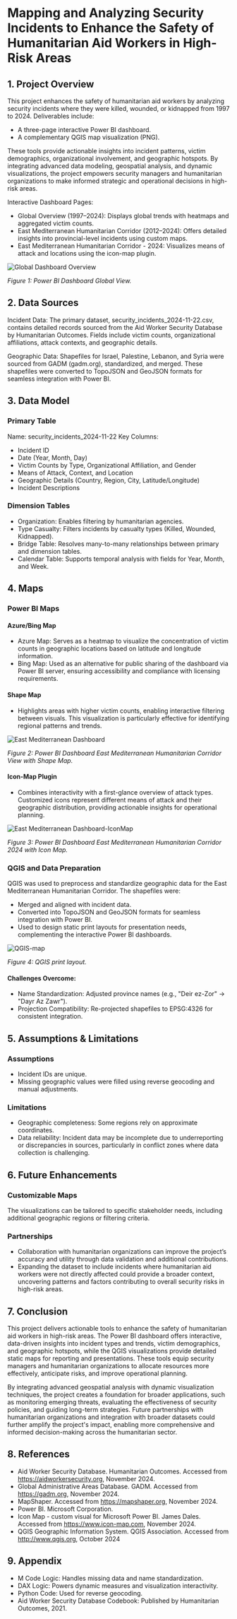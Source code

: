 # Mapping and Analyzing Security Incidents to Enhance the Safety of Humanitarian Aid Workers in High-Risk Areas
## 1. Project Overview
This project enhances the safety of humanitarian aid workers by analyzing security incidents where they were killed, wounded, or kidnapped from 1997 to 2024. Deliverables include:

- A three-page interactive Power BI dashboard.
- A complementary QGIS map visualization (PNG).

These tools provide actionable insights into incident patterns, victim demographics, organizational involvement, and geographic hotspots. By integrating advanced data modeling, geospatial analysis, and dynamic visualizations, the project empowers security managers and humanitarian organizations to make informed strategic and operational decisions in high-risk areas.

Interactive Dashboard Pages:

- Global Overview (1997–2024): Displays global trends with heatmaps and aggregated victim counts.
- East Mediterranean Humanitarian Corridor (2012–2024): Offers detailed insights into provincial-level incidents using custom maps.
- East Mediterranean Humanitarian Corridor - 2024: Visualizes means of attack and locations using the icon-map plugin.

![Global Dashboard Overview](Images/Aid%20workers%20security%20incidents%20global%20overview.png)

*Figure 1: Power BI Dashboard Global View.*

## 2. Data Sources
Incident Data:
The primary dataset, security_incidents_2024-11-22.csv, contains detailed records sourced from the Aid Worker Security Database by Humanitarian Outcomes. Fields include victim counts, organizational affiliations, attack contexts, and geographic details.

Geographic Data:
Shapefiles for Israel, Palestine, Lebanon, and Syria were sourced from GADM (gadm.org), standardized, and merged. These shapefiles were converted to TopoJSON and GeoJSON formats for seamless integration with Power BI.

## 3. Data Model
### Primary Table
Name: security_incidents_2024-11-22
Key Columns:

- Incident ID
- Date (Year, Month, Day)
- Victim Counts by Type, Organizational Affiliation, and Gender
- Means of Attack, Context, and Location
- Geographic Details (Country, Region, City, Latitude/Longitude)
- Incident Descriptions

### Dimension Tables
- Organization: Enables filtering by humanitarian agencies.
- Type Casualty: Filters incidents by casualty types (Killed, Wounded, Kidnapped).
- Bridge Table: Resolves many-to-many relationships between primary and dimension tables.
- Calendar Table: Supports temporal analysis with fields for Year, Month, and Week.

## 4. Maps
### Power BI Maps
#### Azure/Bing Map
- Azure Map: Serves as a heatmap to visualize the concentration of victim counts in geographic locations based on latitude and longitude information.
- Bing Map: Used as an alternative for public sharing of the dashboard via Power BI server, ensuring accessibility and compliance with licensing requirements.
#### Shape Map
- Highlights areas with higher victim counts, enabling interactive filtering between visuals. This visualization is particularly effective for identifying regional patterns and trends.

![East Mediterranean Dashboard](Images/Aid%20workers%20security%20incidents%20EM%20view.png)

*Figure 2: Power BI Dashboard East Mediterranean Humanitarian Corridor View with Shape Map.*

#### Icon-Map Plugin
- Combines interactivity with a first-glance overview of attack types. Customized icons represent different means of attack and their geographic distribution, providing actionable insights for operational planning.

![East Mediterranean Dashboard-IconMap](Images/Aid%20workers%20security%20incidents%20EM%202024%20icon%20map.png)

*Figure 3: Power BI Dashboard East Mediterranean Humanitarian Corridor 2024 with Icon Map.*

### QGIS and Data Preparation
QGIS was used to preprocess and standardize geographic data for the East Mediterranean Humanitarian Corridor. The shapefiles were:

- Merged and aligned with incident data.
- Converted into TopoJSON and GeoJSON formats for seamless integration with Power BI.
- Used to design static print layouts for presentation needs, complementing the interactive Power BI dashboards.

![QGIS-map](Images/QGIS%20Map-East%20Mediterranean%20Humanitarian%20Corridor.png)

*Figure 4: QGIS print layout.*

#### Challenges Overcome:
- Name Standardization: Adjusted province names (e.g., "Deir ez-Zor" → "Dayr Az Zawr").
- Projection Compatibility: Re-projected shapefiles to EPSG:4326 for consistent integration.

## 5. Assumptions & Limitations
### Assumptions
- Incident IDs are unique.
- Missing geographic values were filled using reverse geocoding and manual adjustments.
### Limitations
- Geographic completeness: Some regions rely on approximate coordinates.
- Data reliability: Incident data may be incomplete due to underreporting or discrepancies in sources, particularly in conflict zones where data collection is challenging.

## 6. Future Enhancements
### Customizable Maps
The visualizations can be tailored to specific stakeholder needs, including additional geographic regions or filtering criteria.

### Partnerships
- Collaboration with humanitarian organizations can improve the project’s accuracy and utility through data validation and additional contributions. 
- Expanding the dataset to include incidents where humanitarian aid workers were not directly affected could provide a broader context, uncovering patterns and factors contributing to overall security risks in high-risk areas. 

## 7. Conclusion
This project delivers actionable tools to enhance the safety of humanitarian aid workers in high-risk areas. The Power BI dashboard offers interactive, data-driven insights into incident types and trends, victim demographics, and geographic hotspots, while the QGIS visualizations provide detailed static maps for reporting and presentations. These tools equip security managers and humanitarian organizations to allocate resources more effectively, anticipate risks, and improve operational planning.

By integrating advanced geospatial analysis with dynamic visualization techniques, the project creates a foundation for broader applications, such as monitoring emerging threats, evaluating the effectiveness of security policies, and guiding long-term strategies. Future partnerships with humanitarian organizations and integration with broader datasets could further amplify the project's impact, enabling more comprehensive and informed decision-making across the humanitarian sector.

## 8. References
- Aid Worker Security Database. Humanitarian Outcomes. Accessed from https://aidworkersecurity.org, November 2024.
- Global Administrative Areas Database. GADM. Accessed from https://gadm.org, November 2024.
- MapShaper. Accessed from https://mapshaper.org, November 2024.
- Power BI. Microsoft Corporation. 
- Icon Map - custom visual for Microsoft Power BI. James Dales. Accessed from https://www.icon-map.com, November 2024.
- QGIS Geographic Information System. QGIS Association. Accessed from http://www.qgis.org, October 2024

## 9. Appendix
- M Code Logic: Handles missing data and name standardization.
- DAX Logic: Powers dynamic measures and visualization interactivity.
- Python Code: Used for reverse geocoding.
- Aid Worker Security Database Codebook: Published by Humanitarian Outcomes, 2021.
